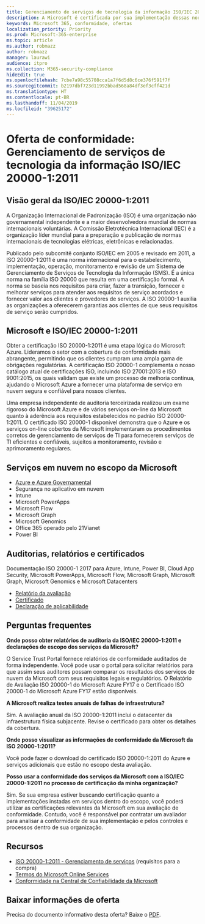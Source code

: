 ```yaml
---
title: Gerenciamento de serviços de tecnologia da informação ISO/IEC 20000-1:2011
description: A Microsoft é certificada por sua implementação dessas normas de gerenciamento de serviços.
keywords: Microsoft 365, conformidade, ofertas
localization_priority: Priority
ms.prod: Microsoft-365-enterprise
ms.topic: article
ms.author: robmazz
author: robmazz
manager: laurawi
audience: itpro
ms.collection: M365-security-compliance
hideEdit: true
ms.openlocfilehash: 7cbe7a98c55708cca1a7f6d5d8c6ce376f591f7f
ms.sourcegitcommit: b2197dbf723d11992bbad568a84df3ef3cff421d
ms.translationtype: HT
ms.contentlocale: pt-BR
ms.lasthandoff: 11/04/2019
ms.locfileid: "39625172"
---
```

# <a name="compliance-offering-isoiec-20000-12011-information-technology-service-management"></a>Oferta de conformidade: Gerenciamento de serviços de tecnologia da informação ISO/IEC 20000-1:2011

## <a name="isoiec-20000-12011-overview"></a>Visão geral da ISO/IEC 20000-1:2011

A Organização Internacional de Padronização (ISO) é uma organização não governamental independente e a maior desenvolvedora mundial de normas internacionais voluntárias. A Comissão Eletrotécnica Internacional (IEC) é a organização líder mundial para a preparação e publicação de normas internacionais de tecnologias elétricas, eletrônicas e relacionadas.  
  
Publicado pelo subcomitê conjunto ISO/IEC em 2005 e revisado em 2011, a ISO 20000-1:2011 é uma norma internacional para o estabelecimento, implementação, operação, monitoramento e revisão de um Sistema de Gerenciamento de Serviços de Tecnologia da Informação (SMS). É a única norma na família ISO 20000 que resulta em uma certificação formal. A norma se baseia nos requisitos para criar, fazer a transição, fornecer e melhorar serviços para atender aos requisitos de serviço acordados e fornecer valor aos clientes e provedores de serviços. A ISO 20000-1 auxilia as organizações a oferecerem garantias aos clientes de que seus requisitos de serviço serão cumpridos.

## <a name="microsoft-and-isoiec-20000-12011"></a>Microsoft e ISO/IEC 20000-1:2011

Obter a certificação ISO 20000-1:2011 é uma etapa lógica do Microsoft Azure. Lideramos o setor com a cobertura de conformidade mais abrangente, permitindo que os clientes cumpram uma ampla gama de obrigações regulatórias. A certificação ISO 20000-1 complementa o nosso catálogo atual de certificações ISO, incluindo ISO 27001:2013 e ISO 9001:2015, os quais validam que existe um processo de melhoria contínua, ajudando o Microsoft Azure a fornecer uma plataforma de serviço em nuvem segura e confiável para nossos clientes.  
  
Uma empresa independente de auditoria terceirizada realizou um exame rigoroso do Microsoft Azure e de vários serviços on-line da Microsoft quanto à aderência aos requisitos estabelecidos no padrão ISO 20000-1:2011. O certificado ISO 20000-1 disponível demonstra que o Azure e os serviços on-line cobertos da Microsoft implementaram os procedimentos corretos de gerenciamento de serviços de TI para fornecerem serviços de TI eficientes e confiáveis, sujeitos a monitoramento, revisão e aprimoramento regulares.

## <a name="microsoft-in-scope-cloud-services"></a>Serviços em nuvem no escopo da Microsoft

- [Azure e Azure Governamental](https://aka.ms/AzureCompliance)
- Segurança no aplicativo em nuvem
- Intune
- Microsoft PowerApps
- Microsoft Flow
- Microsoft Graph
- Microsoft Genomics
- Office 365 operado pelo 21Vianet
- Power BI

## <a name="audits-reports-and-certificates"></a>Auditorias, relatórios e certificados

Documentação ISO 20000-1 2017 para Azure, Intune, Power BI, Cloud App Security, Microsoft PowerApps, Microsoft Flow, Microsoft Graph, Microsoft Graph, Microsoft Genomics e Microsoft Datacenters

- [Relatório da avaliação](https://go.microsoft.com/fwlink/p/?linkid=2077810)
- [Certificado](https://go.microsoft.com/fwlink/p/?linkid=2077815)
- [Declaração de aplicabilidade](https://aka.ms/AzureISO20000StatementofApplicability)

## <a name="frequently-asked-questions"></a>Perguntas frequentes

**Onde posso obter relatórios de auditoria da ISO/IEC 20000-1:2011 e declarações de escopo dos serviços da Microsoft?**

O Service Trust Portal fornece relatórios de conformidade auditados de forma independente. Você pode usar o portal para solicitar relatórios para que assim seus auditores possam comparar os resultados dos serviços de nuvem da Microsoft com seus requisitos legais e regulatórios. O Relatório de Avaliação ISO 20000-1 do Microsoft Azure FY17 e o Certificado ISO 20000-1 do Microsoft Azure FY17 estão disponíveis.

**A Microsoft realiza testes anuais de falhas de infraestrutura?**

Sim. A avaliação anual da ISO 20000-1:2011 inclui o datacenter da infraestrutura física subjacente. Revise o certificado para obter os detalhes da cobertura.

**Onde posso visualizar as informações de conformidade da Microsoft da ISO 20000-1:2011?**

Você pode fazer o download do certificado ISO 20000-1:2011 do Azure e serviços adicionais que estão no escopo desta avaliação.

**Posso usar a conformidade dos serviços da Microsoft com a ISO/IEC 20000-1:2011 no processo de certificação da minha organização?**

Sim. Se sua empresa estiver buscando certificação quanto a implementações instadas em serviços dentro do escopo, você poderá utilizar as certificações relevantes da Microsoft em sua avaliação de conformidade. Contudo, você é responsável por contratar um avaliador para analisar a conformidade de sua implementação e pelos controles e processos dentro de sua organização.

## <a name="resources"></a>Recursos

- [ISO 20000-1:2011 - Gerenciamento de serviços](https://www.iso.org/standard/51986.html) (requisitos para a compra)
- [Termos do Microsoft Online Services](https://aka.ms/Online-Services-Terms)
- [Conformidade na Central de Confiabilidade da Microsoft](https://www.microsoft.com/trust-center/compliance/compliance-overview)

## <a name="download-the-offering-backgrounder"></a>Baixar informações de oferta

Precisa do documento informativo desta oferta? Baixe o [PDF](https://download.microsoft.com/download/4/E/5/4E58193E-F4D8-4A98-A39E-27F604BD8292/ISO-IEC-20000-Compliance.pdf).
